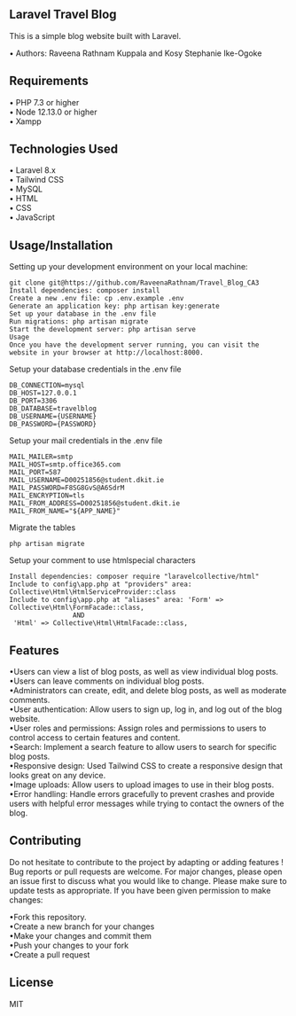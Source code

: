## Laravel Travel Blog

This is a simple blog website built with Laravel.

•	Authors: Raveena Rathnam Kuppala and Kosy Stephanie Ike-Ogoke <br>

## Requirements
•	PHP 7.3 or higher <br>
•	Node 12.13.0 or higher <br>
•   Xampp

## Technologies Used
• Laravel 8.x  <br>
• Tailwind CSS  <br>
• MySQL  <br>
• HTML  <br>
• CSS  <br>
• JavaScript  <br>

## Usage/Installation<br>
Setting up your development environment on your local machine: <br>
```
git clone git@https://github.com/RaveenaRathnam/Travel_Blog_CA3
Install dependencies: composer install
Create a new .env file: cp .env.example .env
Generate an application key: php artisan key:generate
Set up your database in the .env file
Run migrations: php artisan migrate
Start the development server: php artisan serve
Usage
Once you have the development server running, you can visit the website in your browser at http://localhost:8000.
```



Setup your database credentials in the .env file <br>
```
DB_CONNECTION=mysql
DB_HOST=127.0.0.1
DB_PORT=3306
DB_DATABASE=travelblog
DB_USERNAME={USERNAME}
DB_PASSWORD={PASSWORD}
```

Setup your mail credentials in the .env file <br>
```
MAIL_MAILER=smtp
MAIL_HOST=smtp.office365.com
MAIL_PORT=587
MAIL_USERNAME=D00251856@student.dkit.ie
MAIL_PASSWORD=F8SG8GvS@A6SdrM
MAIL_ENCRYPTION=tls
MAIL_FROM_ADDRESS=D00251856@student.dkit.ie 
MAIL_FROM_NAME="${APP_NAME}"

```

Migrate the tables
```
php artisan migrate
```

Setup your comment to use htmlspecial characters<br>
```
Install dependencies: composer require "laravelcollective/html"
Include to config\app.php at "providers" area: Collective\Html\HtmlServiceProvider::class
Include to config\app.php at "aliases" area: 'Form' => Collective\Html\FormFacade::class,
                AND
 'Html' => Collective\Html\HtmlFacade::class,
 ````
## Features
•Users can view a list of blog posts, as well as view individual blog posts. <br>
•Users can leave comments on individual blog posts. <br>
•Administrators can create, edit, and delete blog posts, as well as moderate comments. <br>
•User authentication: Allow users to sign up, log in, and log out of the blog website.<br>
•User roles and permissions: Assign roles and permissions to users to control access to certain features and content.<br>
•Search: Implement a search feature to allow users to search for specific blog posts.<br>
•Responsive design: Used Tailwind CSS to create a responsive design that looks great on any device.<br>
•Image uploads: Allow users to upload images to use in their blog posts.<br>
•Error handling: Handle errors gracefully to prevent crashes and provide users with helpful error messages while trying to contact the owners of the blog.<br>

##  Contributing
Do not hesitate to contribute to the project by adapting or adding features ! Bug reports or pull requests are welcome.
For major changes, please open an issue first to discuss what you would like to change.
Please make sure to update tests as appropriate.
If you have been given permission to make changes:<br>

•Fork this repository.<br>
•Create a new branch for your changes<br>
•Make your changes and commit them<br>
•Push your changes to your fork<br>
•Create a pull request<br>


## License
MIT
